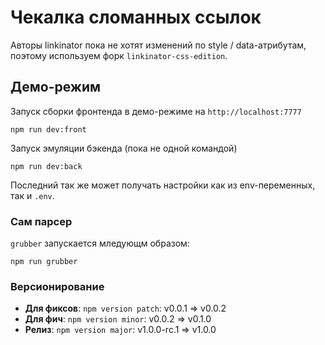 # Чекалка сломанных ссылок

Авторы linkinator пока не хотят изменений по style / data-атрибутам, поэтому
используем форк `linkinator-css-edition`.

## Демо-режим

Запуск сборки фронтенда в демо-режиме на `http://localhost:7777`

    npm run dev:front

Запуск эмуляции бэкенда (пока не одной командой)

    npm run dev:back

Последний так же может получать настройки как из env-переменных, так и `.env`.


### Сам парсер ###

`grubber` запускaется мледующм образом:

    npm run grubber

### Версионирование

- **Для фиксов**: `npm version patch`: v0.0.1 => v0.0.2
- **Для фич**: `npm version minor`: v0.0.2 => v0.1.0
- **Релиз**: `npm version major`: v1.0.0-rc.1 => v1.0.0
